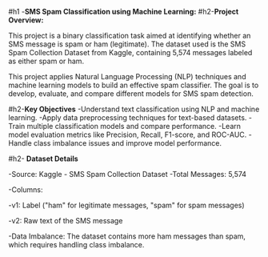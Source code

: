  #h1 -**SMS Spam Classification using Machine Learning:**
#h2-**Project Overview:**

This project is a binary classification task aimed at identifying whether an SMS message is spam or ham (legitimate). The dataset used is the SMS Spam Collection Dataset from Kaggle, containing 5,574 messages labeled as either spam or ham.

This project applies Natural Language Processing (NLP) techniques and machine learning models to build an effective spam classifier. The goal is to develop, evaluate, and compare different models for SMS spam detection.

#h2-**Key Objectives**
-Understand text classification using NLP and machine learning.
-Apply data preprocessing techniques for text-based datasets.
-Train multiple classification models and compare performance.
-Learn model evaluation metrics like Precision, Recall, F1-score, and ROC-AUC.
-Handle class imbalance issues and improve model performance.

#h2- **Dataset Details**

-Source: Kaggle - SMS Spam Collection Dataset
-Total Messages: 5,574

-Columns:

  -v1: Label ("ham" for legitimate messages, "spam" for spam messages)

  -v2: Raw text of the SMS message

-Data Imbalance: The dataset contains more ham messages than spam, which requires handling class imbalance.

